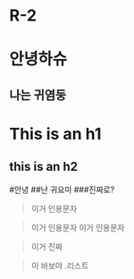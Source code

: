 # R-2
# 안녕하슈
## 나는 귀염둥
This is an h1
==============
this is an h2
--------------
#안녕
##난 귀요미
###진짜로?
>이거 인용문자

> 이거 인용문자 
  > 이거 인용문자

> 이거 진짜 

> 이 바보야
.리스트
